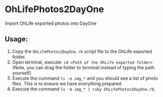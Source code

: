 OhLifePhotos2DayOne
===================

Import OhLife exported photos into DayOne

## Usage:
1. Copy the `OhLifePhotos2DayOne.rb` script file to the OhLife exported folder.
2. Open terminal, execute: `cd <Path of the OhLife exported folder>` (Note, you can drag the folder to terminal instead of typing the path yourself)
3. Execute the command `ls -m img_*` and you should see a list of photo files. This is to ensure we have everything prepared.
4. Execute the command `ls -m img_* | ruby OhLifePhotos2DayOne.rb`.
